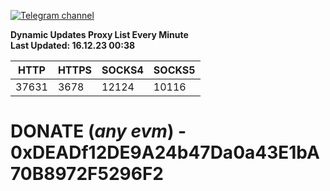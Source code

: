 [![Telegram channel](https://img.shields.io/endpoint?url=https://runkit.io/damiankrawczyk/telegram-badge/branches/master?url=https://t.me/n4z4v0d)](https://t.me/n4z4v0d) 

**Dynamic Updates Proxy List Every Minute**  
**Last Updated: 16.12.23 00:38**

| HTTP        | HTTPS        | SOCKS4        | SOCKS5        |
|-------------|--------------|---------------|---------------|
| 37631 | 3678 | 12124 | 10116 |


# DONATE (_any evm_) - 0xDEADf12DE9A24b47Da0a43E1bA70B8972F5296F2
